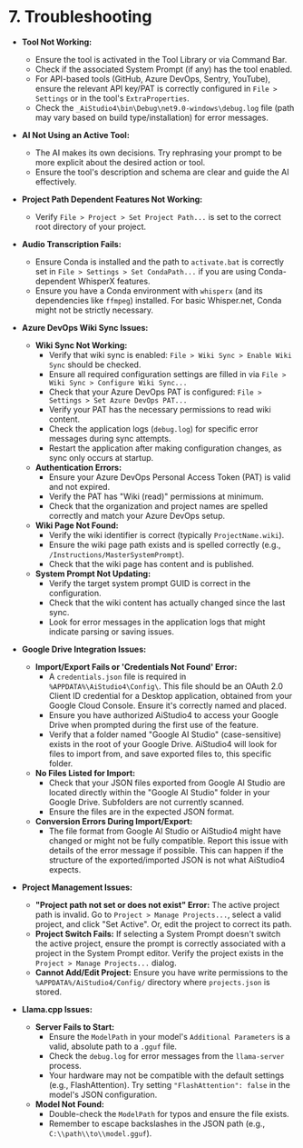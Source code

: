 ﻿# 7. Troubleshooting

*   **Tool Not Working:**
    *   Ensure the tool is activated in the Tool Library or via Command Bar.
    *   Check if the associated System Prompt (if any) has the tool enabled.
    *   For API-based tools (GitHub, Azure DevOps, Sentry, YouTube), ensure the relevant API key/PAT is correctly configured in `File > Settings` or in the tool's `ExtraProperties`.
    *   Check the `_AiStudio4\bin\Debug\net9.0-windows\debug.log` file (path may vary based on build type/installation) for error messages.
*   **AI Not Using an Active Tool:**
    *   The AI makes its own decisions. Try rephrasing your prompt to be more explicit about the desired action or tool.
    *   Ensure the tool's description and schema are clear and guide the AI effectively.
*   **Project Path Dependent Features Not Working:**
    *   Verify `File > Project > Set Project Path...` is set to the correct root directory of your project.
*   **Audio Transcription Fails:**
    *   Ensure Conda is installed and the path to `activate.bat` is correctly set in `File > Settings > Set CondaPath...` if you are using Conda-dependent WhisperX features.
    *   Ensure you have a Conda environment with `whisperx` (and its dependencies like `ffmpeg`) installed. For basic Whisper.net, Conda might not be strictly necessary.

*   **Azure DevOps Wiki Sync Issues:**
    *   **Wiki Sync Not Working:**
        *   Verify that wiki sync is enabled: `File > Wiki Sync > Enable Wiki Sync` should be checked.
        *   Ensure all required configuration settings are filled in via `File > Wiki Sync > Configure Wiki Sync...`
        *   Check that your Azure DevOps PAT is configured: `File > Settings > Set Azure DevOps PAT...`
        *   Verify your PAT has the necessary permissions to read wiki content.
        *   Check the application logs (`debug.log`) for specific error messages during sync attempts.
        *   Restart the application after making configuration changes, as sync only occurs at startup.
    *   **Authentication Errors:**
        *   Ensure your Azure DevOps Personal Access Token (PAT) is valid and not expired.
        *   Verify the PAT has "Wiki (read)" permissions at minimum.
        *   Check that the organization and project names are spelled correctly and match your Azure DevOps setup.
    *   **Wiki Page Not Found:**
        *   Verify the wiki identifier is correct (typically `ProjectName.wiki`).
        *   Ensure the wiki page path exists and is spelled correctly (e.g., `/Instructions/MasterSystemPrompt`).
        *   Check that the wiki page has content and is published.
    *   **System Prompt Not Updating:**
        *   Verify the target system prompt GUID is correct in the configuration.
        *   Check that the wiki content has actually changed since the last sync.
        *   Look for error messages in the application logs that might indicate parsing or saving issues.

*   **Google Drive Integration Issues:**
    *   **Import/Export Fails or 'Credentials Not Found' Error:**
        *   A `credentials.json` file is required in `%APPDATA%\AiStudio4\Config\`. This file should be an OAuth 2.0 Client ID credential for a Desktop application, obtained from your Google Cloud Console. Ensure it's correctly named and placed.
        *   Ensure you have authorized AiStudio4 to access your Google Drive when prompted during the first use of the feature.
        *   Verify that a folder named "Google AI Studio" (case-sensitive) exists in the root of your Google Drive. AiStudio4 will look for files to import from, and save exported files to, this specific folder.
    *   **No Files Listed for Import:**
        *   Check that your JSON files exported from Google AI Studio are located directly within the "Google AI Studio" folder in your Google Drive. Subfolders are not currently scanned.
        *   Ensure the files are in the expected JSON format.
    *   **Conversion Errors During Import/Export:**
        *   The file format from Google AI Studio or AiStudio4 might have changed or might not be fully compatible. Report this issue with details of the error message if possible. This can happen if the structure of the exported/imported JSON is not what AiStudio4 expects.

*   **Project Management Issues:**
    *   **"Project path not set or does not exist" Error:** The active project path is invalid. Go to `Project > Manage Projects...`, select a valid project, and click "Set Active". Or, edit the project to correct its path.
    *   **Project Switch Fails:** If selecting a System Prompt doesn't switch the active project, ensure the prompt is correctly associated with a project in the System Prompt editor. Verify the project exists in the `Project > Manage Projects...` dialog.
    *   **Cannot Add/Edit Project:** Ensure you have write permissions to the `%APPDATA%/AiStudio4/Config/` directory where `projects.json` is stored.

*   **Llama.cpp Issues:**
    *   **Server Fails to Start:**
        *   Ensure the `ModelPath` in your model's `Additional Parameters` is a valid, absolute path to a `.gguf` file.
        *   Check the `debug.log` for error messages from the `llama-server` process.
        *   Your hardware may not be compatible with the default settings (e.g., FlashAttention). Try setting `"FlashAttention": false` in the model's JSON configuration.
    *   **Model Not Found:**
        *   Double-check the `ModelPath` for typos and ensure the file exists.
        *   Remember to escape backslashes in the JSON path (e.g., `C:\\path\\to\\model.gguf`).

